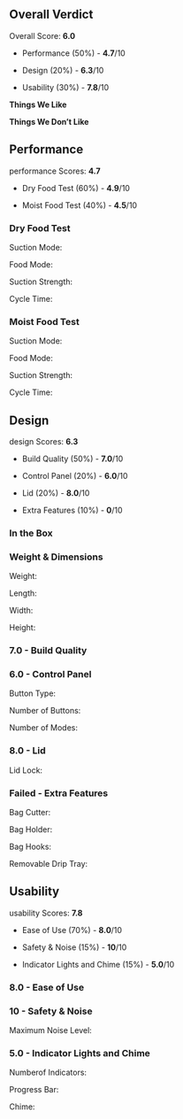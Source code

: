 Overall Verdict
---------------

Overall Score: **6.0**

*   Performance (50%) - **4.7**/10
    
*   Design (20%) - **6.3**/10
    
*   Usability (30%) - **7.8**/10
    

**Things We Like**

**Things We Don’t Like**

Performance
-----------

performance Scores: **4.7**

*   Dry Food Test (60%) - **4.9**/10
    
*   Moist Food Test (40%) - **4.5**/10
    

### Dry Food Test

Suction Mode:

Food Mode:

Suction Strength:

Cycle Time:

### Moist Food Test

Suction Mode:

Food Mode:

Suction Strength:

Cycle Time:

Design
------

design Scores: **6.3**

*   Build Quality (50%) - **7.0**/10
    
*   Control Panel (20%) - **6.0**/10
    
*   Lid (20%) - **8.0**/10
    
*   Extra Features (10%) - **0**/10
    

### In the Box

### Weight & Dimensions

Weight:

Length:

Width:

Height:

### 7.0 - Build Quality

### 6.0 - Control Panel

Button Type:

Number of Buttons:

Number of Modes:

### 8.0 - Lid

Lid Lock:

### Failed - Extra Features

Bag Cutter:

Bag Holder:

Bag Hooks:

Removable Drip Tray:

Usability
---------

usability Scores: **7.8**

*   Ease of Use (70%) - **8.0**/10
    
*   Safety & Noise (15%) - **10**/10
    
*   Indicator Lights and Chime (15%) - **5.0**/10
    

### 8.0 - Ease of Use

### 10 - Safety & Noise

Maximum Noise Level:

### 5.0 - Indicator Lights and Chime

Numberof Indicators:

Progress Bar:

Chime: